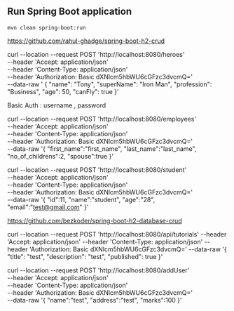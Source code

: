 
## Run Spring Boot application
```
mvn clean spring-boot:run
```
https://github.com/rahul-ghadge/spring-boot-h2-crud

curl --location --request POST 'http://localhost:8080/heroes' \
--header 'Accept: application/json' \
--header 'Content-Type: application/json' \
--header 'Authorization: Basic dXNlcm5hbWU6cGFzc3dvcmQ=' \
--data-raw '   {
       "name": "Tony",
       "superName": "Iron Man",
       "profession": "Business",
       "age": 50,
       "canFly": true
   }'

Basic Auth : username , password

curl --location --request POST 'http://localhost:8080/employees' \
--header 'Accept: application/json' \
--header 'Content-Type: application/json' \
--header 'Authorization: Basic dXNlcm5hbWU6cGFzc3dvcmQ=' \
--data-raw '{
   "first_name":"first_name",
   "last_name":"last_name",
   "no_of_childrens":2,
   "spouse":true
}'

curl --location --request POST 'http://localhost:8080/student' \
--header 'Accept: application/json' \
--header 'Content-Type: application/json' \
--header 'Authorization: Basic dXNlcm5hbWU6cGFzc3dvcmQ=' \
--data-raw '{
    "id":11,
    "name":"student",
    "age":"28",
    "email":"test@gmail.com"
}'

https://github.com/bezkoder/spring-boot-h2-database-crud

curl --location --request POST 'http://localhost:8080/api/tutorials' 
--header 'Accept: application/json' 
--header 'Content-Type: application/json' 
--header 'Authorization: Basic dXNlcm5hbWU6cGFzc3dvcmQ=' 
--data-raw '{ "title": "test", "description": "test", "published": true }'


curl --location --request POST 'http://localhost:8080/addUser' \
--header 'Accept: application/json' \
--header 'Content-Type: application/json' \
--header 'Authorization: Basic dXNlcm5hbWU6cGFzc3dvcmQ=' \
--data-raw '{
    "name":"test",
    "address":"test",
    "marks":100
}'
